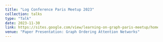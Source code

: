 ```yaml
---
title: "Log Conference Paris Meetup 2023"
collection: talks
type: "Talk"
date: 2023-11-30 
link: https://sites.google.com/view/learning-on-graph-paris-meetup/home
venue: "Paper Presentation: Graph Ordering Attention Networks"
---
```

